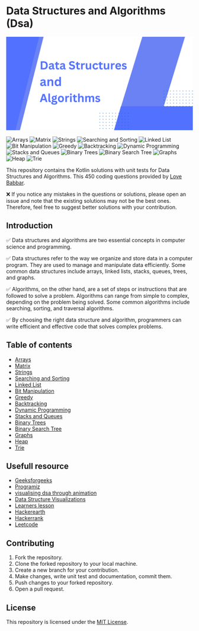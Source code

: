 # Data Structures and Algorithms (Dsa)

<img src="images/banner.png" alt="Banner">

<img src="https://img.shields.io/badge/Arrays-red" alt="Arrays"> <img src="https://img.shields.io/badge/Matrix-green" alt="Matrix"> <img src="https://img.shields.io/badge/Strings-blue" alt="Strings"> <img src="https://img.shields.io/badge/Searching and Sorting-yellow" alt="Searching and Sorting"> <img src="https://img.shields.io/badge/Linked List-purple" alt="Linked List"> <img src="https://img.shields.io/badge/Bit Manipulation-orange" alt="Bit Manipulation"> <img src="https://img.shields.io/badge/Greedy-darkgreen" alt="Greedy"> <img src="https://img.shields.io/badge/Backtracking-red" alt="Backtracking"> <img src="https://img.shields.io/badge/Dynamic Programming-yellowgreen" alt="Dynamic Programming"> <img src="https://img.shields.io/badge/Stacks and Queues-darkblue" alt="Stacks and Queues"> <img src="https://img.shields.io/badge/Binary Trees-pink" alt="Binary Trees"> <img src="https://img.shields.io/badge/Binary Search Tree-blue" alt="Binary Search Tree"> <img src="https://img.shields.io/badge/Graphs-green" alt="Graphs"> <img src="https://img.shields.io/badge/Heap-brown" alt="Heap"> <img src="https://img.shields.io/badge/Trie-blueviolet" alt="Trie">

This repository contains the Kotlin solutions with unit tests
for Data Structures and Algorithms. This 450 coding questions provided by <a href='https://github.com/loveBabbar' >Love Babbar</a>.

❌ If you notice any mistakes in the questions or solutions, please open an issue and note that the existing solutions may not be the best ones. Therefore, feel free to suggest better solutions with your contribution.

## Introduction
✅ Data structures and algorithms are two essential concepts in computer science and programming.

✅ Data structures refer to the way we organize and store data in a computer program. They are used to manage and manipulate data efficiently. Some common data structures include arrays, linked lists, stacks, queues, trees, and graphs.

✅ Algorithms, on the other hand, are a set of steps or instructions that are followed to solve a problem. Algorithms can range from simple to complex, depending on the problem being solved. Some common algorithms include searching, sorting, and traversal algorithms. 

✅ By choosing the right data structure and algorithm, programmers can write efficient and effective code that solves complex problems.

## Table of contents
- [Arrays](https://github.com/alidehkhodaei/dsa/tree/main/src/main/kotlin/array)
- [Matrix](https://github.com/alidehkhodaei/dsa/tree/main/src/main/kotlin/matrix)
- [Strings](https://github.com/alidehkhodaei/dsa/tree/main/src/main/kotlin/string)
- [Searching and Sorting](https://github.com/alidehkhodaei/dsa/tree/main/src/main/kotlin/searchingandsorting)
- [Linked List](https://github.com/alidehkhodaei/dsa/tree/main/src/main/kotlin/linkedlist)
- [Bit Manipulation](https://github.com/alidehkhodaei/dsa/tree/main/src/main/kotlin/bitmanipulation)
- [Greedy](https://github.com/alidehkhodaei/dsa/tree/main/src/main/kotlin/greedy)
- [Backtracking](https://github.com/alidehkhodaei/dsa/tree/main/src/main/kotlin/backtracking)
- [Dynamic Programming](https://github.com/alidehkhodaei/dsa/tree/main/src/main/kotlin/dynamicprogramming)
- [Stacks and Queues](https://github.com/alidehkhodaei/dsa/tree/main/src/main/kotlin/stackandqueue)
- [Binary Trees](https://github.com/alidehkhodaei/dsa/tree/main/src/main/kotlin/binarytree)
- [Binary Search Tree](https://github.com/alidehkhodaei/dsa/tree/main/src/main/kotlin/binarysearchtree)
- [Graphs](https://github.com/alidehkhodaei/dsa/tree/main/src/main/kotlin/graph)
- [Heap](https://github.com/alidehkhodaei/dsa/tree/main/src/main/kotlin/heap)
- [Trie](https://github.com/alidehkhodaei/dsa/tree/main/src/main/kotlin/trie)
 
## Usefull resource
- <a href="https://www.geeksforgeeks.org">Geeksforgeeks</a>
- <a href="https://www.programiz.com/dsa">Programiz</a>
- <a href="https://visualgo.net" >visualising dsa through animation</a>
- <a href="https://www.cs.usfca.edu/~galles/visualization/Algorithms.html" >Data Structure Visualizations</a>
- <a href="https://www.learnerslesson.com/Data-Structures-and-Algorithms/Algorithm.htm" >Learners lesson</a>
- <a href="https://www.hackerearth.com">Hackerearth</a>
- <a href="https://www.hackerrank.com">Hackerrank</a>
- <a href="https://www.leetcode.com">Leetcode</a>

## Contributing
1. Fork the repository.
2. Clone the forked repository to your local machine.
3. Create a new branch for your contribution.
4. Make changes, write unit test and documentation, commit them.
5. Push changes to your forked repository.
6. Open a pull request.

## License
This repository is licensed under the [MIT License](https://choosealicense.com/licenses/mit/).

